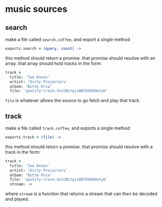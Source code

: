 # music sources

## search

make a file called `search.coffee`, and export a single method
```coffee
exports.search = (query, count) ->
```

this method should return a promise. that promise should resolve with an array. that array should hold tracks in the form:

```coffee
track =
  title: 'Two Doves'
  artist: 'Dirty Projectors'
  album: 'Bitte Orca'
  file: 'spotify:track:5ncCNLYgisW876X9dOetyK'
```

`file` is whatever allows the source to go fetch and play that track.

## track

make a file called `track.coffee`, and exports a single method
```coffee
exports.track = (file) ->
```

this method should return a promise. that promise should resolve with a track in the form:

```coffee
track =
  title: 'Two Doves'
  artist: 'Dirty Projectors'
  album: 'Bitte Orca'
  file: 'spotify:track:5ncCNLYgisW876X9dOetyK'
  stream: ->
```

where `stream` is a function that returns a stream that can then be decoded and played.
